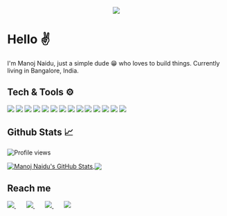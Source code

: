<p align="center">
<a href="https://manojnaidu.now.sh">
<img src="https://res.cloudinary.com/practicaldev/image/fetch/s--CMm6uO7O--/c_fill,f_auto,fl_progressive,q_auto,h_300,w_500/https://dev-to-uploads.s3.amazonaws.com/uploads/user/profile_image/78926/4a75efb7-dbf1-46c1-be27-63ac8a58915c.png"/>
</a>
</p>	

# Hello ✌️

I'm Manoj Naidu, just a simple dude 😁 who loves to build things. Currently living in Bangalore, India.

## Tech & Tools ⚙️


![](https://img.shields.io/badge/Ruby-firebrick?style=for-the-badge)  ![](https://img.shields.io/badge/Python-blue?style=for-the-badge)   ![](https://img.shields.io/badge/Rails-darkred?style=for-the-badge) ![](https://img.shields.io/badge/javascript-goldenrod?style=for-the-badge)  ![](https://img.shields.io/badge/nodeJS-green?style=for-the-badge) ![](https://img.shields.io/badge/react-deepskyblue?style=for-the-badge)  ![](https://img.shields.io/badge/mysql-blue?style=for-the-badge) ![](https://img.shields.io/badge/Postgres-dodgerblue?style=for-the-badge) ![](https://img.shields.io/badge/Redis-crimson?style=for-the-badge) ![](https://img.shields.io/badge/Github-black?style=for-the-badge) ![](https://img.shields.io/badge/Restapi-lightseagreen?style=for-the-badge) ![](https://img.shields.io/badge/unix-gray?style=for-the-badge)     ![](https://img.shields.io/badge/heroku-purple?style=for-the-badge) ![](https://img.shields.io/badge/aws-sandybrown?style=for-the-badge) 

## Github Stats 📈

![Profile views](https://gpvc.arturio.dev/manojnaidu619)  

<a href="https://github.com/manojnaidu619">
  <img align="center" src="https://github-readme-stats.vercel.app/api?username=manojnaidu619&show_icons=true&hide=issues&count_private=true&theme=dracula" alt="Manoj Naidu's GitHub Stats" />
</a>
<a href="https://github.com/manojnaidu619">
  <img align="center" src="https://github-readme-stats.vercel.app/api/top-langs/?username=manojnaidu619&hide=vue,css&title_color=ffffff&text_color=c9cacc&icon_color=2bbc8a&bg_color=282a36" />
</a>

## Reach me

<a href="mailto:manojnaidu619@gmail.com">
	<img src="https://img.icons8.com/fluent/48/000000/gmail.png"/>
</a> 
&nbsp&nbsp&nbsp&nbsp&nbsp
<a href="https://www.linkedin.com/in/manoj-kumar-d-b65394159/">
	<img src="https://img.icons8.com/color/48/000000/linkedin-2.png"/>
</a>
&nbsp&nbsp&nbsp&nbsp&nbsp
<a href="https://dev.to/manojnaidu619">
	<img src="https://img.icons8.com/windows/48/000000/dev.png"/>
</a>
&nbsp&nbsp&nbsp&nbsp&nbsp
<a href="https://manojnaidu.now.sh">
	<img src="https://img.icons8.com/android/32/000000/link.png"/>
</a>
